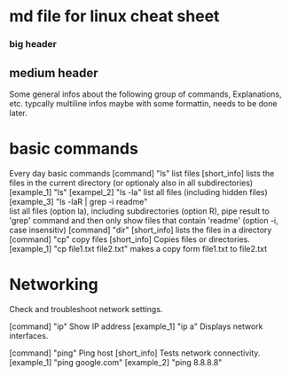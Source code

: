 # md file for linux cheat sheet
### big header
## medium header
Some general infos about the following group of commands, Explanations, etc. typcally multiline infos
maybe with some formattin, needs to be done later.
# basic commands
Every day basic commands
[command] "ls" list files
[short_info] lists the files in the current directory (or optionaly also in all subdirectories)
[example_1] "ls"
[exampel_2] "ls -la" list all files (including hidden files)
[example_3] "ls -laR | grep -i readme"   
list all files (option la), including subdirectories (option R), pipe result to 'grep' command and then only show files that contain 'readme' (option -i, case insensitiv)
[command] "dir"
[short_info] lists the files in a directory
[command] "cp" copy files
[short_info] Copies files or directories.
[example_1] "cp file1.txt file2.txt" makes a copy form file1.txt to file2.txt


# Networking
Check and troubleshoot network settings.

[command] "ip" Show IP address
[example_1] "ip a" Displays network interfaces.

[command] "ping" Ping host
[short_info] Tests network connectivity.
[example_1] "ping google.com"
[example_2] "ping 8.8.8.8"
